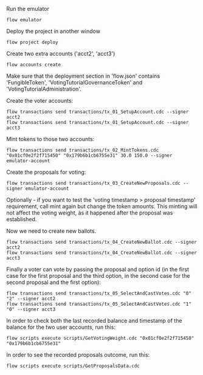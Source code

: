 Run the emulator

```console
flow emulator
```
Deploy the project in another window
```console
flow project deploy
```
Create two extra accounts ('acct2', 'acct3')
```console
flow accounts create
```

Make sure that the deployment section in 'flow.json' contains 'FungibleToken', 'VotingTutorialGovernanceToken' and 'VotingTutorialAdministration'.

Create the voter accounts:
```console
flow transactions send transactions/tx_01_SetupAccount.cdc --signer acct2
flow transactions send transactions/tx_01_SetupAccount.cdc --signer acct3
```

Mint tokens to those two accounts:
```console
flow transactions send transactions/tx_02_MintTokens.cdc "0x01cf0e2f2f715450" "0x179b6b1cb6755e31" 30.0 150.0 --signer emulator-account
```

Create the proposals for voting:
```console
flow transactions send transactions/tx_03_CreateNewProposals.cdc --signer emulator-account
```

Optionally - if you want to test the 'voting timestamp > proposal timestamp' requirement, call mint again but change the token amounts.
This minting will not affect the voting weight, as it happened after the proposal was established.

Now we need to create new ballots.
```console
flow transactions send transactions/tx_04_CreateNewBallot.cdc --signer acct2
flow transactions send transactions/tx_04_CreateNewBallot.cdc --signer acct3
```

Finally a voter can vote by passing the proposal and option id (in the first case for the first proposal and the third option, in the second case for the second proposal and the first option):
```console
flow transactions send transactions/tx_05_SelectAndCastVotes.cdc "0" "2" --signer acct2
flow transactions send transactions/tx_05_SelectAndCastVotes.cdc "1" "0" --signer acct3
```

In order to check both the last recorded balance and timestamp of the balance for the two user accounts, run this:
```console
flow scripts execute scripts/GetVotingWeight.cdc "0x01cf0e2f2f715450" "0x179b6b1cb6755e31"
```

In order to see the recorded proposals outcome, run this:
```console
flow scripts execute scripts/GetProposalsData.cdc
```
